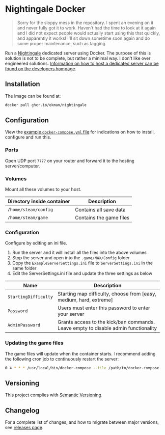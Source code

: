 # Nightingale Docker

> Sorry for the sloppy mess in the repository. I spent an evening on it and never fully got it to work. Haven't had the time to look at it again and I did not expect people would actually start using this that quickly, and apparently it works! I'll sit down sometime soon again and do some proper maintenance, such as tagging.

Run a [Nightingale](https://store.steampowered.com/app/1928980/Nightingale/) dedicated server using Docker. The purpose of this is solution is not to be complete, but rather a minimal way. I don't like over engineered solutions. [Information on how to host a dedicated server can be found on the developers hompage](https://playnightingale.com/dedicated-servers).

## Installation

The image can be found at:

```sh
docker pull ghcr.io/ekman/nightingale
```

## Configuration

View the [example `docker-compose.yml` file](docker-compose.yml) for indications on how to install, configure and run this.

### Ports

Open UDP port `7777` on your router and forward it to the hosting server/computer.

### Volumes

Mount all these volumes to your host.

| Directory inside container | Description |
| --- | --- |
| `/home/steam/config` | Contains all save data |
| `/home/steam/game` | Contains the game files |

### Configuration

Configure by editing an ini file.
1. Run the server and it will install all the files into the above volumes
1. Stop the server and open into the `.game/NWX/Config` folder
1. Copy the `ExampleServerSettings.ini` file to `ServerSettings.ini` in the same folder
1. Edit the ServerSettings.ini file and update the three settings as below

| Name | Description |
| --- | --- |
| `StartingDifficulty` | Starting map difficulty, choose from [easy, medium, hard, extreme] |
| `Password` | Users must enter this password to enter your server |
| `AdminPassword` | Grants access to the kick/ban commands. Leave empty to disable admin functionality |


### Updating the game files

The game files will update when the container starts. I recommend adding the following cron job to
continuously restart the server:

```sh
0 4 * * * /usr/local/bin/docker-compose --file /path/to/docker-compose.yml restart nightingale >/dev/null 2>&1
```

## Versioning

This project complies with [Semantic Versioning](https://semver.org/).

## Changelog

For a complete list of changes, and how to migrate between major versions, see [releases page](https://github.com/Ekman/Nightingale-Docker/releases).
